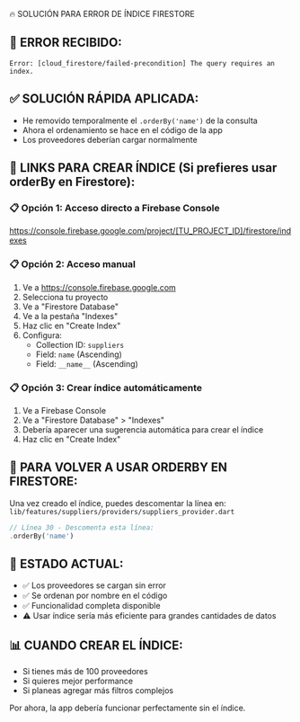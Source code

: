 🔥 SOLUCIÓN PARA ERROR DE ÍNDICE FIRESTORE

## 🚨 ERROR RECIBIDO:
```
Error: [cloud_firestore/failed-precondition] The query requires an index.
```

## ✅ SOLUCIÓN RÁPIDA APLICADA:
- He removido temporalmente el `.orderBy('name')` de la consulta
- Ahora el ordenamiento se hace en el código de la app
- Los proveedores deberían cargar normalmente

## 🔗 LINKS PARA CREAR ÍNDICE (Si prefieres usar orderBy en Firestore):

### 📋 Opción 1: Acceso directo a Firebase Console
https://console.firebase.google.com/project/[TU_PROJECT_ID]/firestore/indexes

### 📋 Opción 2: Acceso manual
1. Ve a https://console.firebase.google.com
2. Selecciona tu proyecto
3. Ve a "Firestore Database"
4. Ve a la pestaña "Indexes"
5. Haz clic en "Create Index"
6. Configura:
   - Collection ID: `suppliers`
   - Field: `name` (Ascending)
   - Field: `__name__` (Ascending)

### 📋 Opción 3: Crear índice automáticamente
1. Ve a Firebase Console
2. Ve a "Firestore Database" > "Indexes"
3. Debería aparecer una sugerencia automática para crear el índice
4. Haz clic en "Create Index"

## 🔧 PARA VOLVER A USAR ORDERBY EN FIRESTORE:

Una vez creado el índice, puedes descomentar la línea en:
`lib/features/suppliers/providers/suppliers_provider.dart`

```dart
// Línea 30 - Descomenta esta línea:
.orderBy('name')
```

## 🎯 ESTADO ACTUAL:
- ✅ Los proveedores se cargan sin error
- ✅ Se ordenan por nombre en el código
- ✅ Funcionalidad completa disponible
- ⚠️ Usar índice sería más eficiente para grandes cantidades de datos

## 📊 CUANDO CREAR EL ÍNDICE:
- Si tienes más de 100 proveedores
- Si quieres mejor performance
- Si planeas agregar más filtros complejos

Por ahora, la app debería funcionar perfectamente sin el índice.
